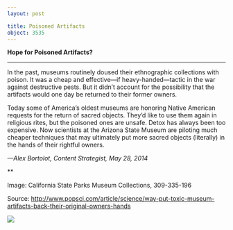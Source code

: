 ```yaml
---
layout: post

title: Poisoned Artifacts
object: 3535
---
```

**Hope for Poisoned Artifacts?**

****

In the past, museums routinely doused their ethnographic collections with poison. It was a cheap and effective—if heavy-handed—tactic in the war against destructive pests. But it didn’t account for the possibility that the artifacts would one day be returned to their former owners.

Today some of America’s oldest museums are honoring Native American requests for the return of sacred objects. They’d like to use them again in religious rites, but the poisoned ones are unsafe. Detox has always been too expensive. Now scientists at the Arizona State Museum are piloting much cheaper techniques that may ultimately put more sacred objects (literally) in the hands of their rightful owners.

*—Alex Bortolot, Content Strategist, May 28, 2014*

**

Image: California State Parks Museum Collections, 309-335-196

Source: http://www.popsci.com/article/science/way-put-toxic-museum-artifacts-back-their-original-owners-hands

![]({{siteurl.base}}/images/14-05-28_PoisonedArtifactsEDIT-1.jpeg)
